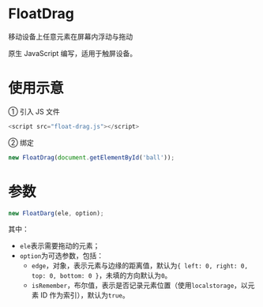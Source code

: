 # FloatDrag
移动设备上任意元素在屏幕内浮动与拖动

原生 JavaScript 编写，适用于触屏设备。

# 使用示意
① 引入 JS 文件
```JavaScript
<script src="float-drag.js"></script>
```

② 绑定
```JavaScript
new FloatDrag(document.getElementById('ball'));
```

# 参数
```JavaScript
new FloatDarg(ele, option);
```
其中：
* `ele`表示需要拖动的元素；
* `option`为可选参数，包括：
  * `edge`，对象，表示元素与边缘的距离值，默认为`{ left: 0, right: 0, top: 0, bottom: 0 }`，未填的方向默认为`0`。
  * `isRemember`，布尔值，表示是否记录元素位置（使用`localstorage`，以元素 ID 作为索引），默认为`true`。
